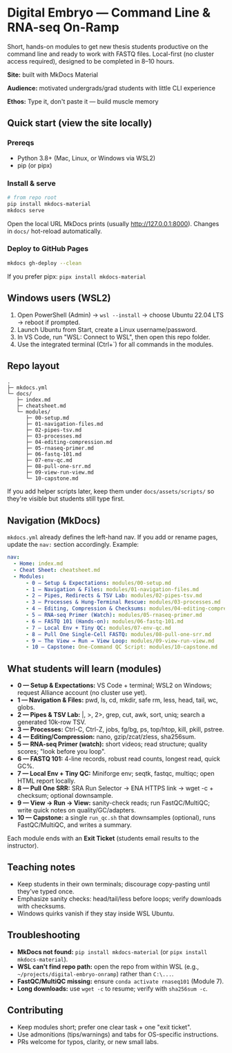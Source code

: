 # Digital Embryo — Command Line & RNA-seq On-Ramp

Short, hands-on modules to get new thesis students productive on the command line and ready to work with FASTQ files. Local-first (no cluster access required), designed to be completed in 8–10 hours.

**Site:** built with MkDocs Material

**Audience:** motivated undergrads/grad students with little CLI experience

**Ethos:** Type it, don't paste it — build muscle memory

## Quick start (view the site locally)

### Prereqs

- Python 3.8+ (Mac, Linux, or Windows via WSL2)
- pip (or pipx)

### Install & serve

```bash
# from repo root
pip install mkdocs-material
mkdocs serve
```

Open the local URL MkDocs prints (usually http://127.0.0.1:8000). Changes in `docs/` hot-reload automatically.

### Deploy to GitHub Pages

```bash
mkdocs gh-deploy --clean
```

If you prefer pipx: `pipx install mkdocs-material`

## Windows users (WSL2)

1. Open PowerShell (Admin) → `wsl --install` → choose Ubuntu 22.04 LTS → reboot if prompted.
2. Launch Ubuntu from Start, create a Linux username/password.
3. In VS Code, run "WSL: Connect to WSL", then open this repo folder.
4. Use the integrated terminal (Ctrl+`) for all commands in the modules.

## Repo layout

```
.
├─ mkdocs.yml
└─ docs/
   ├─ index.md
   ├─ cheatsheet.md
   └─ modules/
      ├─ 00-setup.md
      ├─ 01-navigation-files.md
      ├─ 02-pipes-tsv.md
      ├─ 03-processes.md
      ├─ 04-editing-compression.md
      ├─ 05-rnaseq-primer.md
      ├─ 06-fastq-101.md
      ├─ 07-env-qc.md
      ├─ 08-pull-one-srr.md
      ├─ 09-view-run-view.md
      └─ 10-capstone.md
```

If you add helper scripts later, keep them under `docs/assets/scripts/` so they're visible but students still type first.

## Navigation (MkDocs)

`mkdocs.yml` already defines the left-hand nav. If you add or rename pages, update the `nav:` section accordingly. Example:

```yaml
nav:
  - Home: index.md
  - Cheat Sheet: cheatsheet.md
  - Modules:
      - 0 — Setup & Expectations: modules/00-setup.md
      - 1 — Navigation & Files: modules/01-navigation-files.md
      - 2 — Pipes, Redirects & TSV Lab: modules/02-pipes-tsv.md
      - 3 — Processes & Hung-Terminal Rescue: modules/03-processes.md
      - 4 — Editing, Compression & Checksums: modules/04-editing-compression.md
      - 5 — RNA-seq Primer (Watch): modules/05-rnaseq-primer.md
      - 6 — FASTQ 101 (Hands-on): modules/06-fastq-101.md
      - 7 — Local Env + Tiny QC: modules/07-env-qc.md
      - 8 — Pull One Single-Cell FASTQ: modules/08-pull-one-srr.md
      - 9 — The View → Run → View Loop: modules/09-view-run-view.md
      - 10 — Capstone: One-Command QC Script: modules/10-capstone.md
```

## What students will learn (modules)

- **0 — Setup & Expectations:** VS Code + terminal; WSL2 on Windows; request Alliance account (no cluster use yet).
- **1 — Navigation & Files:** pwd, ls, cd, mkdir, safe rm, less, head, tail, wc, globs.
- **2 — Pipes & TSV Lab:** |, >, 2>, grep, cut, awk, sort, uniq; search a generated 10k-row TSV.
- **3 — Processes:** Ctrl-C, Ctrl-Z, jobs, fg/bg, ps, top/htop, kill, pkill, pstree.
- **4 — Editing/Compression:** nano, gzip/zcat/zless, sha256sum.
- **5 — RNA-seq Primer (watch):** short videos; read structure; quality scores; "look before you loop".
- **6 — FASTQ 101:** 4-line records, robust read counts, longest read, quick GC%.
- **7 — Local Env + Tiny QC:** Miniforge env; seqtk, fastqc, multiqc; open HTML report locally.
- **8 — Pull One SRR:** SRA Run Selector → ENA HTTPS link → wget -c + checksum; optional downsample.
- **9 — View → Run → View:** sanity-check reads; run FastQC/MultiQC; write quick notes on quality/GC/adapters.
- **10 — Capstone:** a single `run_qc.sh` that downsamples (optional), runs FastQC/MultiQC, and writes a summary.

Each module ends with an **Exit Ticket** (students email results to the instructor).

## Teaching notes

- Keep students in their own terminals; discourage copy-pasting until they've typed once.
- Emphasize sanity checks: head/tail/less before loops; verify downloads with checksums.
- Windows quirks vanish if they stay inside WSL Ubuntu.

## Troubleshooting

- **MkDocs not found:** `pip install mkdocs-material` (or `pipx install mkdocs-material`).
- **WSL can't find repo path:** open the repo from within WSL (e.g., `~/projects/digital-embryo-onramp`) rather than `C:\...`.
- **FastQC/MultiQC missing:** ensure `conda activate rnaseq101` (Module 7).
- **Long downloads:** use `wget -c` to resume; verify with `sha256sum -c`.

## Contributing

- Keep modules short; prefer one clear task + one "exit ticket".
- Use admonitions (tips/warnings) and tabs for OS-specific instructions.
- PRs welcome for typos, clarity, or new small labs.